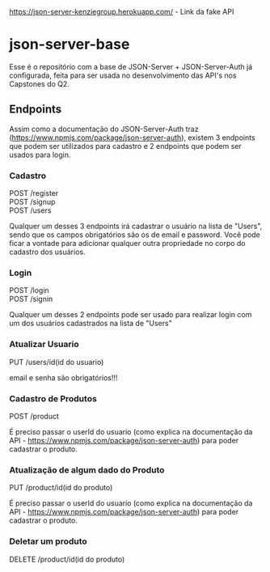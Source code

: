 
https://json-server-kenziegroup.herokuapp.com/ - Link da fake API


# json-server-base

Esse é o repositório com a base de JSON-Server + JSON-Server-Auth já configurada, feita para ser usada no desenvolvimento das API's nos Capstones do Q2.

## Endpoints

Assim como a documentação do JSON-Server-Auth traz (https://www.npmjs.com/package/json-server-auth), existem 3 endpoints que podem ser utilizados para cadastro e 2 endpoints que podem ser usados para login.

### Cadastro

POST /register <br/>
POST /signup <br/>
POST /users

Qualquer um desses 3 endpoints irá cadastrar o usuário na lista de "Users", sendo que os campos obrigatórios são os de email e password.
Você pode ficar a vontade para adicionar qualquer outra propriedade no corpo do cadastro dos usuários.


### Login

POST /login <br/>
POST /signin

Qualquer um desses 2 endpoints pode ser usado para realizar login com um dos usuários cadastrados na lista de "Users"

### Atualizar Usuario
PUT /users/id(id do usuario)

email e senha são obrigatórios!!!




### Cadastro de Produtos

POST /product

É preciso passar o userId do usuario (como explica na documentação da API - https://www.npmjs.com/package/json-server-auth) para poder cadastrar o produto.

### Atualização de algum dado do Produto
PUT /product/id(id do produto)

É preciso passar o userId do usuario (como explica na documentação da API - https://www.npmjs.com/package/json-server-auth) para poder cadastrar o produto.


### Deletar um produto

DELETE /product/id(id do produto)





